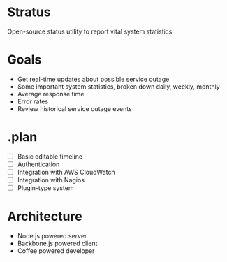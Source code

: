 # Stratus

Open-source status utility to report vital system statistics.

# Goals

- Get real-time updates about possible service outage
- Some important system statistics, broken down daily, weekly, monthly
 - Average response time
 - Error rates
- Review historical service outage events

# .plan

- [ ] Basic editable timeline
- [ ] Authentication
- [ ] Integration with AWS CloudWatch
- [ ] Integration with Nagios
- [ ] Plugin-type system

# Architecture

- Node.js powered server
- Backbone.js powered client
- Coffee powered developer
